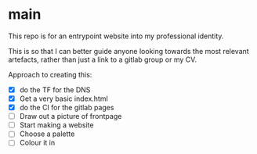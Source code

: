 # __main__

This repo is for an entrypoint website into my professional identity.

This is so that I can better guide anyone looking towards the most relevant artefacts, rather than just a link to a gitlab group or my CV. 

Approach to creating this: 
- [x] do the TF for the DNS 
- [x] Get a very basic index.html
- [x] do the CI for the gitlab pages
- [ ] Draw out a picture of frontpage
- [ ] Start making a website
- [ ] Choose a palette
- [ ] Colour it in
